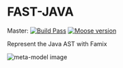 # FAST-JAVA

Master: [![Build Pass](https://api.travis-ci.com/moosetechnology/FAST-JAVA.svg?branch=master)](https://travis-ci.com/moosetechnology/FAST-Java)
[![Moose version](https://img.shields.io/badge/Moose-8-%23aac9ff.svg)](https://github.com/moosetechnology/Moose)

Represent the Java AST with Famix

![meta-model image](https://github.com/moosetechnology/FAST-JAVA/blob/master/doc/images/FAST-Meta-Model-Java.png)

